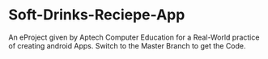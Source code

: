 # Soft-Drinks-Reciepe-App
An eProject given by Aptech Computer Education for a Real-World practice of creating android Apps.
Switch to the Master Branch to get the Code.

